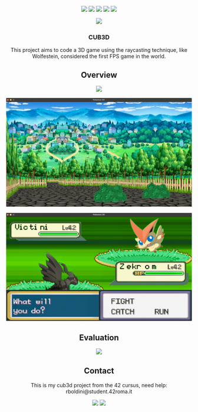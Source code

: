 <p align="center">
	<img src="https://img.shields.io/github/contributors/raccoman/cub3d?style=for-the-badge"/>
	<img src="https://img.shields.io/github/forks/raccoman/cub3d?style=for-the-badge"/>
	<img src="https://img.shields.io/github/stars/raccoman/cub3d?style=for-the-badge"/>
	<img src="https://img.shields.io/github/issues/raccoman/cub3d?style=for-the-badge"/>
	<img src="https://img.shields.io/github/license/raccoman/cub3d?style=for-the-badge"/>
</p>

<p align="center">
	  <img src="https://badge42.herokuapp.com/api/stats/rboldini?privacyEmail=true"/>
</p>
<h3 align="center">
	  CUB3D
</h3>
<p align="center">
	This project aims to code a 3D game using the raycasting technique, like Wolfestein, considered the first FPS game in the world.
</p>

<h2 align="center">
	Overview
</h2>
<p align="center">
	<img src="https://github.com/raccoman/media/blob/main/cub3d.gif"/>
</p>
<p align="center">
	<img src="https://github.com/raccoman/media/blob/main/cub3d.jpeg"/>
</p>
<p align="center">
	<img src="https://github.com/raccoman/media/blob/main/cub3d-battle.jpeg"/>
</p>


<h2 align="center">
	Evaluation
</h2>
<p align="center">
	<img src="https://badge42.herokuapp.com/api/project/rboldini/cub3d"/>
</p>

<h2 align="center">
	Contact
</h2>
<p align="center">
	This is my cub3d project from the 42 cursus, need help: rboldini@student.42roma.it
</p>

<p align="center">
	<img src="https://forthebadge.com/images/badges/made-with-c.svg"/>
    <img src="https://forthebadge.com/images/badges/not-a-bug-a-feature.svg"/>
</p>
